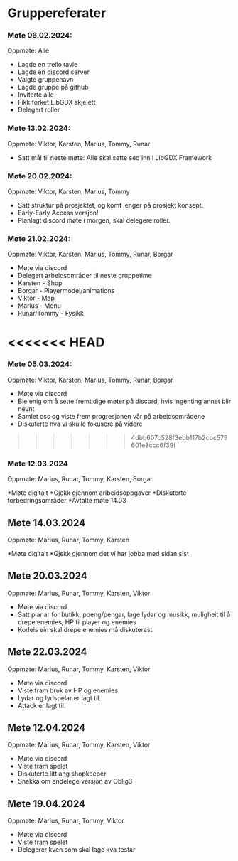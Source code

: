 # Gruppereferater

### Møte 06.02.2024:

Oppmøte: Alle

* Lagde en trello tavle
* Lagde en discord server
* Valgte gruppenavn
* Lagde gruppe på github
* Inviterte alle
* Fikk forket LibGDX skjelett
* Delegert roller


### Møte 13.02.2024:

Oppmøte: Viktor, Karsten, Marius, Tommy, Runar

* Satt mål til neste møte: Alle skal sette seg inn i LibGDX Framework

### Møte 20.02.2024:

Oppmøte: Viktor, Karsten, Marius, Tommy

* Satt struktur på prosjektet, og komt lenger på prosjekt konsept.
* Early-Early Access versjon!
* Planlagt discord møte i morgen, skal delegere roller.

### Møte 21.02.2024:

Oppmøte: Viktor, Karsten, Marius, Tommy, Runar, Borgar

* Møte via discord
* Delegert arbeidsområder til neste gruppetime
* Karsten - Shop
* Borgar - Playermodel/animations
* Viktor - Map
* Marius - Menu
* Runar/Tommy - Fysikk

<<<<<<< HEAD
=======
### Møte 05.03.2024:

Oppmøte: Viktor, Karsten, Marius, Tommy, Runar, Borgar

* Møte via discord
* Ble enig om å sette fremtidige møter på discord, hvis ingenting annet blir nevnt
* Samlet oss og viste frem progresjonen vår på arbeidsområdene
* Diskuterte hva vi skulle fokusere på videre
>>>>>>> 4dbb607c528f3ebb117b2cbc579601e8ccc6f39f


### Møte 12.03.2024

Oppmøte: Marius, Runar, Tommy, Karsten, Borgar

*Møte digitalt
*Gjekk gjennom aribeidsoppgaver
*Diskuterte forbedringsområder
*Avtalte møte 14.03

## Møte 14.03.2024

Oppmøte: Marius, Runar, Tommy, Karsten

*Møte digitalt
*Gjekk gjennom det vi har jobba med sidan sist

## Møte 20.03.2024

Oppmøte: Marius, Runar, Tommy, Karsten, Viktor

* Møte via discord
* Satt planar for butikk, poeng/pengar, lage lydar og musikk, muligheit til å drepe enemies, HP til player og enemies
* Korleis ein skal drepe enemies må diskuterast

## Møte 22.03.2024

Oppmøte: Marius, Runar, Tommy, Karsten, Viktor

* Møte via discord
* Viste fram bruk av HP og enemies.
* Lydar og lydspelar er lagt til.
* Attack er lagt til.

## Møte 12.04.2024 

Oppmøte: Marius, Runar, Tommy, Karsten, Viktor

* Møte via discord
* Viste fram spelet
* Diskuterte litt ang shopkeeper
* Snakka om endelege versjon av Oblig3

## Møte 19.04.2024

Oppmøte: Marius, Runar, Tommy, Viktor

* Møte via discord
* Viste fram spelet
* Delegerer kven som skal lage kva testar